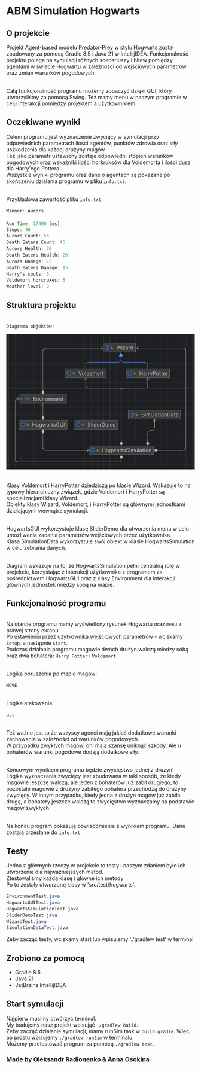 # ABM Simulation Hogwarts

## O projekcie
Projekt Agent-based modelu Predator-Prey w stylu Hogwarts został zbudowany za pomocą Gradle 8.5 i Java 21 w IntellijIDEA.
<be/>Funkcjonalność projektu polega na symulacji różnych scenariuszy i bitew pomiędzy agentami w świecie Hogwartu w zależności od wejściowych parametrów oraz zmian warunków pogodowych.

<br/>Całą funkcjonalność programu możemy zobaczyć dzięki GUI, który utworzyliśmy za pomocą Swing. Też mamy menu w naszym programie w celu interakcji pomiędzy projektem a użytkownikiem.

## Oczekiwane wyniki
Celem programu jest wyznaczenie zwycięcy w symulacji przy odpowiednich parametrach ilości agentów, punktów zdrowia oraz siły uszkodzenia dla każdej drużyny magów.
<br/>Też jako parametr ustawiony zostaje odpowiedni stopień warunków pogodowych oraz wskażniki ilości horkruksów dla Voldemorta i ilości dusz dla Harry'ego Pottera.
<br/>Wszystkie wyniki programu oraz dane o agentach są pokazane po skończeniu działania programu w pliku `info.txt`.

<br/>Przykładowa zawartość pliku `info.txt`
```java
Winner: Aurors

Run Time: 17490 [ms]
Steps: 46
Aurors Count: 55
Death Eaters Count: 45
Aurors Health: 30
Death Eaters Health: 20
Aurors Damage: 15
Death Eaters Damage: 15
Harry's souls: 3
Voldemort horcruxes: 5
Weather level: 2
```

## Struktura projektu
<br/>`Diagrama objektów:`

![](src/main/resources/diagram.png)

<br/>Klasy Voldemort i HarryPotter dziedziczą po klasie Wizard. Wskazuje to na typowy hierarchiczny związek, gdzie Voldemort i HarryPotter są specjalizacjami klasy Wizard.
<br/>Obiekty klasy Wizard, Voldemort, i HarryPotter są głównymi jednostkami działającymi wewnątrz symulacji.

<br/>HogwartsGUI wykorzystuje klasę SliderDemo dla utworzenia menu w celu umożliwenia zadania parametrów wejściowych przez użytkownika.
<br/>Klasa SimulationData wykorzystuję swój obiekt w klasie HogwartsSimulation w celu zebrania danych.

<br/>Diagram wskazuje na to, że HogwartsSimulation pełni centralną rolę w projekcie, korzystając z interakcji użytkownika z programem za pośrednictwem HogwartsGUI oraz z klasy Environment dla interakcji głównych jednostek między sobą na mapie.

## Funkcjonalność programu
<br/>Na starcie programu mamy wyświetlony rysunek Hogwartu oraz `menu` z prawej strony ekranu.
<br/>Po ustawieniu przez użytkownika wejściowych parametrów - wciskamy `Setup`, a następnie `Start`.
<br/>Podczas działania programu magowie dwóch drużyn walczą miedzy sobą oraz dwa bohatera: `Harry Potter` i `Voldemort`.

<br/>Logika poruszenia po mapie magów:
```java
MOVE
```
<br/>Logika atakowania:
```java
act
```

<br/>Też ważne jest to że wszyscy agenci mają jakieś dodatkowe warunki zachowania w zależności od warunków pogodowych.
<br/>W przypadku zwykłych magów, oni mają szansę uniknąć szkody. Ale u bohaterów warunki pogodowe dodają dodatkowe siły.

<br/>Końcowym wynikiem programu będzie zwycięstwo jednej z drużyn!
<br/>Logika wyznaczania zwycięcy jest zbudowana w taki sposób, że kiedy magowie jeszcze walczą, ale jeden z bohaterów już zabił drugiego, to pozostałe magowie z drużyny zabitego bohatera przechodzą do drużyny zwycięcy. W innym przypadku, kiedy jedna z drużyn magów już zabiła drugą, a bohatery jeszcze walczą to zwycięstwo wyznaczamy na podstawie magów zwykłych.

<br/>Na końcu program pokazuję powiadomienie z wynikiem programu. Dane zostają przesłane do `info.txt`

## Testy
Jedna z głównych rzeczy w projekcie to testy i naszym zdaniem było ich utworzenie dla najważniejszych metod.
<br/>Ztestowaliśmy każdą klasę i główne ich metody
<br/>Po to zostały utworzonę klasy w 'src/test/hogwarts'.
```java
EnvironmentTest.java
HogwartsGUITest.java
HogwartsSimulationTest.java
SliderDemoTest.java
WizardTest.java
SimulationDataTest.java
```
Żeby zacząć testy, wciskamy start lub wpisujemy './gradlew test' w terminal

## Zrobiono za pomocą
- Gradle 8.5
- Java 21
- JetBrains IntellijIDEA

## Start symulacji
Najpierw musimy otwórzyć terminal.
<br/>My budujemy nasz projekt wpisująć `./gradlew build`.
<br/>Żeby zacząć działanie symulacji, mamy runSim task w `build.gradle`. Więc, po prostu wpisujemy `./gradlew runSim` w terminalu.
<br/>Możemy przetestować program za pomocą `./gradlew test`.

### Made by Oleksandr Radionenko & Anna Osokina

